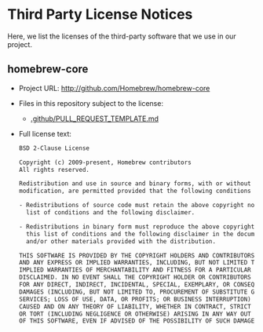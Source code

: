 # Third Party License Notices

Here, we list the licenses of the third-party software that we use in our
project.

## homebrew-core

- Project URL: <http://github.com/Homebrew/homebrew-core>
- Files in this repository subject to the license:
  - [.github/PULL_REQUEST_TEMPLATE.md](.github/PULL_REQUEST_TEMPLATE.md)
- Full license text:

  ```txt
  BSD 2-Clause License

  Copyright (c) 2009-present, Homebrew contributors
  All rights reserved.

  Redistribution and use in source and binary forms, with or without
  modification, are permitted provided that the following conditions are met:

  - Redistributions of source code must retain the above copyright notice, this
    list of conditions and the following disclaimer.

  - Redistributions in binary form must reproduce the above copyright notice,
    this list of conditions and the following disclaimer in the documentation
    and/or other materials provided with the distribution.

  THIS SOFTWARE IS PROVIDED BY THE COPYRIGHT HOLDERS AND CONTRIBUTORS "AS IS"
  AND ANY EXPRESS OR IMPLIED WARRANTIES, INCLUDING, BUT NOT LIMITED TO, THE
  IMPLIED WARRANTIES OF MERCHANTABILITY AND FITNESS FOR A PARTICULAR PURPOSE ARE
  DISCLAIMED. IN NO EVENT SHALL THE COPYRIGHT HOLDER OR CONTRIBUTORS BE LIABLE
  FOR ANY DIRECT, INDIRECT, INCIDENTAL, SPECIAL, EXEMPLARY, OR CONSEQUENTIAL
  DAMAGES (INCLUDING, BUT NOT LIMITED TO, PROCUREMENT OF SUBSTITUTE GOODS OR
  SERVICES; LOSS OF USE, DATA, OR PROFITS; OR BUSINESS INTERRUPTION) HOWEVER
  CAUSED AND ON ANY THEORY OF LIABILITY, WHETHER IN CONTRACT, STRICT LIABILITY,
  OR TORT (INCLUDING NEGLIGENCE OR OTHERWISE) ARISING IN ANY WAY OUT OF THE USE
  OF THIS SOFTWARE, EVEN IF ADVISED OF THE POSSIBILITY OF SUCH DAMAGE.
  ```
